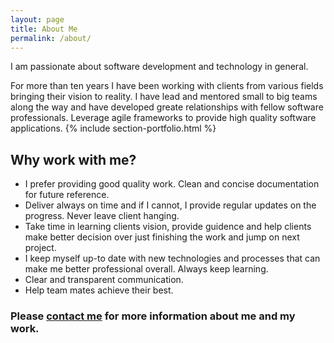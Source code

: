 ```yaml
---
layout: page
title: About Me
permalink: /about/
---
```


I am passionate about software development and technology in general.

For more than ten years I have been working with clients from various fields bringing their vision to reality. I have lead and mentored small to big teams along the way and have developed greate relationships with fellow software professionals. Leverage agile frameworks to provide high quality software applications.
{% include section-portfolio.html %}

## Why work with me?

- I prefer providing good quality work. Clean and concise documentation for future reference.
- Deliver always on time and if I cannot, I provide regular updates on the progress. Never leave client hanging.
- Take time in learning clients vision, provide guidence and help clients make better decision over just finishing the work and jump on next project.
- I keep myself up-to date with new technologies and processes that can make me better professional overall. Always keep learning.
- Clear and transparent communication.
- Help team mates achieve their best.

### Please <a href="mailto:tarangpatelinc@gmail.com">contact me</a> for more information about me and my work.
